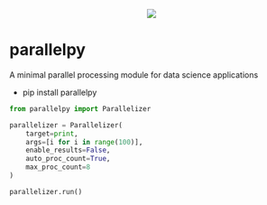 <p align="center">
    <a href="https://pypi.org/project/parallelpy/">
        <img src="https://img.shields.io/badge/PyPI-0.0.4-brightgreen.svg?longCache=true&style=flat-square"/>
    </a>
</p>  

# parallelpy  

A minimal parallel processing module for data science applications  

+ pip install parallelpy  

```python
from parallelpy import Parallelizer

parallelizer = Parallelizer(
    target=print,
    args=[i for i in range(100)],
    enable_results=False,
    auto_proc_count=True,
    max_proc_count=8
)

parallelizer.run()
```
